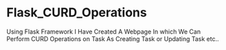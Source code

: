 # Flask_CURD_Operations
Using Flask Framework I Have Created A Webpage In which We Can Perform CURD Operations on Task As Creating Task or Updating Task etc..
